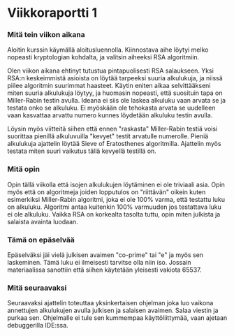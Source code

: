 # Viikkoraportti 1

### Mitä tein viikon aikana
Aloitin kurssin käymällä aloitusluennolla. Kiinnostava aihe löytyi melko nopeasti kryptologian kohdalta, ja valitsin aiheeksi RSA algoritmiin.

Olen viikon aikana ehtinyt tutustua pintapuolisesti RSA salaukseen. Yksi RSA:n keskeimmistä asioista on löytää tarpeeksi suuria alkulukuja, ja niissä piilee algoritmin suurimmat haasteet. Käytin eniten aikaa selvittääkseni miten suuria alkulukuja löytyy, ja huomasin nopeasti, että suosituin tapa on Miller-Rabin testin avulla. Ideana ei siis ole laskea alkuluku vaan arvata se ja testata onko se alkuluku. Ei myöskään ole tehokasta arvata se uudelleen vaan kasvattaa arvattu numero kunnes löydetään alkuluku testin avulla.

Löysin myös viitteitä siihen että ennen "raskasta" Miller-Rabin testiä voisi suorittaa pienillä alkuluvuilla "kevyet" testit arvatulle numerolle. Pieniä alkulukuja ajattelin löytää Sieve of Eratosthenes algoritmilla. Ajattelin myös testata miten suuri vaikutus tällä kevyellä testillä on.

### Mitä opin
Opin tällä viikolla että isojen alkulukujen löytäminen ei ole triviaali asia. Opin myös että on algoritmeja joiden lopputulos on "riittävän" oikein kuten esimerkiksi Miller-Rabin algoritmi, joka ei ole 100% varma, että testattu luku on alkuluku. Algoritmi antaa kuitenkin 100% varmuuden jos testattava luku ei ole alkuluku.
Vaikka RSA on korkealta tasolta tuttu, opin miten julkista ja salaista avainta luodaan.

### Tämä on epäselvää
Epäselväksi jäi vielä julkisen avaimen "co-prime" tai "e" ja myös sen laskeminen. Tämä luku ei ilmeisesti tarvitse olla niin iso. Jossain materiaalissa sanottiin että siihen käytetään yleisesti vakiota 65537.

### Mitä seuraavaksi
Seuraavaksi ajattelin toteuttaa yksinkertaisen ohjelman joka luo vaikona annettujen alkulukujen avulla julkisen ja salaisen avaimen. Salaa viestin ja purkaa sen. Ohjelmalle ei tule sen kummempaa käyttöliittymää, vaan ajetaan debuggerilla IDE:ssa.
